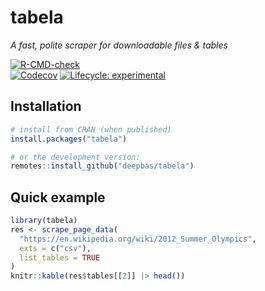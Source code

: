 # tabela <badge-and-version>

_A fast, polite scraper for downloadable files & tables_  

[![R-CMD-check](https://github.com/deepbas/tabela/actions/workflows/R-CMD-check.yaml/badge.svg)](https://github.com/deepbas/tabela/actions/workflows/R-CMD-check.yaml)  
[![Codecov](https://app.codecov.io/gh/deepbas/tabela/branch/main/graph/badge.svg)](https://app.codecov.io/gh/deepbas/tabela)
[![Lifecycle: experimental](https://img.shields.io/badge/lifecycle-experimental-orange.svg)](https://lifecycle.r-lib.org/articles/stages.html#experimental)

## Installation

```r
# install from CRAN (when published)
install.packages("tabela")

# or the development version:
remotes::install_github("deepbas/tabela")
```

## Quick example


```r
library(tabela)
res <- scrape_page_data(
  "https://en.wikipedia.org/wiki/2012_Summer_Olympics",
  exts = c("csv"),
  list_tables = TRUE
)
knitr::kable(res$tables[[2]] |> head())
```